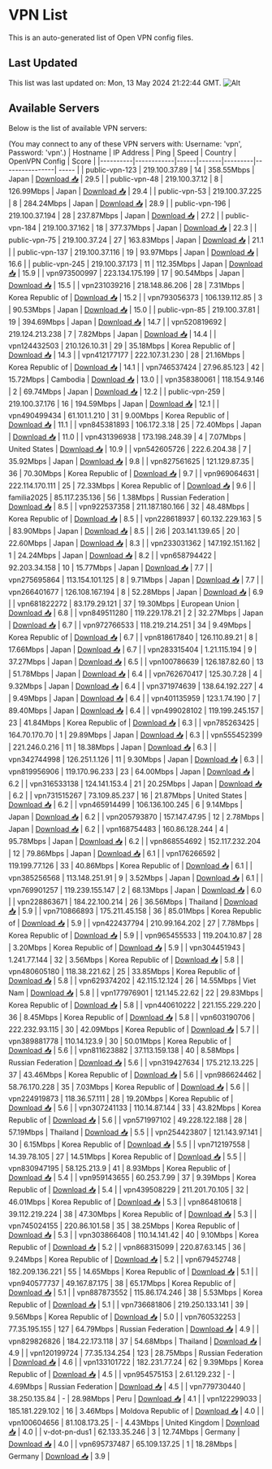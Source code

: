 # VPN List

This is an auto-generated list of Open VPN config files.

## Last Updated

This list was last updated on: Mon, 13 May 2024 21:22:44 GMT.
![Alt](https://repobeats.axiom.co/api/embed/186b98318ef1479477931607c1ad7d823f12451f.svg "Repobeats analytics image")

## Available Servers

Below is the list of available VPN servers:

(You may connect to any of these VPN servers with: Username: 'vpn', Password: 'vpn'.)
| Hostname | IP Address | Ping | Speed | Country | OpenVPN Config | Score |
|----------|------------|------|-------|---------|----------------| ----- |
| public-vpn-123 | 219.100.37.89 | 14 | 358.55Mbps | Japan | [Download 📥](./configs/server_0_JP.ovpn) | 29.5 |
| public-vpn-48 | 219.100.37.12 | 8 | 126.99Mbps | Japan | [Download 📥](./configs/server_1_JP.ovpn) | 29.4 |
| public-vpn-53 | 219.100.37.225 | 8 | 284.24Mbps | Japan | [Download 📥](./configs/server_2_JP.ovpn) | 28.9 |
| public-vpn-196 | 219.100.37.194 | 28 | 237.87Mbps | Japan | [Download 📥](./configs/server_3_JP.ovpn) | 27.2 |
| public-vpn-184 | 219.100.37.162 | 18 | 377.37Mbps | Japan | [Download 📥](./configs/server_4_JP.ovpn) | 22.3 |
| public-vpn-75 | 219.100.37.24 | 27 | 163.83Mbps | Japan | [Download 📥](./configs/server_5_JP.ovpn) | 21.1 |
| public-vpn-137 | 219.100.37.116 | 19 | 93.97Mbps | Japan | [Download 📥](./configs/server_6_JP.ovpn) | 16.6 |
| public-vpn-245 | 219.100.37.173 | 11 | 112.35Mbps | Japan | [Download 📥](./configs/server_7_JP.ovpn) | 15.9 |
| vpn973500997 | 223.134.175.199 | 17 | 90.54Mbps | Japan | [Download 📥](./configs/server_8_JP.ovpn) | 15.5 |
| vpn231039216 | 218.148.86.206 | 28 | 7.31Mbps | Korea Republic of | [Download 📥](./configs/server_9_KR.ovpn) | 15.2 |
| vpn793056373 | 106.139.112.85 | 3 | 90.53Mbps | Japan | [Download 📥](./configs/server_10_JP.ovpn) | 15.0 |
| public-vpn-85 | 219.100.37.81 | 19 | 394.69Mbps | Japan | [Download 📥](./configs/server_11_JP.ovpn) | 14.7 |
| vpn520819692 | 219.124.213.238 | 7 | 7.82Mbps | Japan | [Download 📥](./configs/server_12_JP.ovpn) | 14.4 |
| vpn124432503 | 210.126.10.31 | 29 | 35.18Mbps | Korea Republic of | [Download 📥](./configs/server_13_KR.ovpn) | 14.3 |
| vpn412177177 | 222.107.31.230 | 28 | 21.16Mbps | Korea Republic of | [Download 📥](./configs/server_14_KR.ovpn) | 14.1 |
| vpn746537424 | 27.96.85.123 | 42 | 15.72Mbps | Cambodia | [Download 📥](./configs/server_15_KH.ovpn) | 13.0 |
| vpn358380061 | 118.154.9.146 | 2 | 69.74Mbps | Japan | [Download 📥](./configs/server_16_JP.ovpn) | 12.2 |
| public-vpn-259 | 219.100.37.176 | 16 | 194.59Mbps | Japan | [Download 📥](./configs/server_17_JP.ovpn) | 12.1 |
| vpn490499434 | 61.101.1.210 | 31 | 9.00Mbps | Korea Republic of | [Download 📥](./configs/server_18_KR.ovpn) | 11.1 |
| vpn845381893 | 106.172.3.18 | 25 | 72.40Mbps | Japan | [Download 📥](./configs/server_19_JP.ovpn) | 11.0 |
| vpn431396938 | 173.198.248.39 | 4 | 7.07Mbps | United States | [Download 📥](./configs/server_20_US.ovpn) | 10.9 |
| vpn542605726 | 222.6.204.38 | 7 | 35.92Mbps | Japan | [Download 📥](./configs/server_21_JP.ovpn) | 9.8 |
| vpn827561625 | 121.129.87.35 | 36 | 70.30Mbps | Korea Republic of | [Download 📥](./configs/server_22_KR.ovpn) | 9.7 |
| vpn969064631 | 222.114.170.111 | 25 | 72.33Mbps | Korea Republic of | [Download 📥](./configs/server_23_KR.ovpn) | 9.6 |
| familia2025 | 85.117.235.136 | 56 | 1.38Mbps | Russian Federation | [Download 📥](./configs/server_24_RU.ovpn) | 8.5 |
| vpn922537358 | 211.187.180.166 | 32 | 48.48Mbps | Korea Republic of | [Download 📥](./configs/server_25_KR.ovpn) | 8.5 |
| vpn228618937 | 60.132.229.163 | 5 | 83.90Mbps | Japan | [Download 📥](./configs/server_26_JP.ovpn) | 8.5 |
| 2i6 | 203.141.139.65 | 20 | 22.60Mbps | Japan | [Download 📥](./configs/server_27_JP.ovpn) | 8.3 |
| vpn233031362 | 147.192.151.162 | 1 | 24.24Mbps | Japan | [Download 📥](./configs/server_28_JP.ovpn) | 8.2 |
| vpn658794422 | 92.203.34.158 | 10 | 15.77Mbps | Japan | [Download 📥](./configs/server_29_JP.ovpn) | 7.7 |
| vpn275695864 | 113.154.101.125 | 8 | 9.71Mbps | Japan | [Download 📥](./configs/server_30_JP.ovpn) | 7.7 |
| vpn266401677 | 126.108.167.194 | 8 | 52.28Mbps | Japan | [Download 📥](./configs/server_31_JP.ovpn) | 6.9 |
| vpn681822272 | 83.179.29.121 | 37 | 19.30Mbps | European Union | [Download 📥](./configs/server_32_EU.ovpn) | 6.8 |
| vpn849511280 | 119.229.178.21 | 2 | 32.27Mbps | Japan | [Download 📥](./configs/server_33_JP.ovpn) | 6.7 |
| vpn972766533 | 118.219.214.251 | 34 | 9.49Mbps | Korea Republic of | [Download 📥](./configs/server_34_KR.ovpn) | 6.7 |
| vpn818617840 | 126.110.89.21 | 8 | 17.66Mbps | Japan | [Download 📥](./configs/server_35_JP.ovpn) | 6.7 |
| vpn283315404 | 1.21.115.194 | 9 | 37.27Mbps | Japan | [Download 📥](./configs/server_36_JP.ovpn) | 6.5 |
| vpn100786639 | 126.187.82.60 | 13 | 51.78Mbps | Japan | [Download 📥](./configs/server_37_JP.ovpn) | 6.4 |
| vpn762670417 | 125.30.7.28 | 4 | 9.32Mbps | Japan | [Download 📥](./configs/server_38_JP.ovpn) | 6.4 |
| vpn371974639 | 138.64.192.227 | 4 | 9.49Mbps | Japan | [Download 📥](./configs/server_39_JP.ovpn) | 6.4 |
| vpn401135959 | 123.1.74.190 | 7 | 89.40Mbps | Japan | [Download 📥](./configs/server_40_JP.ovpn) | 6.4 |
| vpn499028102 | 119.199.245.157 | 23 | 41.84Mbps | Korea Republic of | [Download 📥](./configs/server_41_KR.ovpn) | 6.3 |
| vpn785263425 | 164.70.170.70 | 1 | 29.89Mbps | Japan | [Download 📥](./configs/server_42_JP.ovpn) | 6.3 |
| vpn555452399 | 221.246.0.216 | 11 | 18.38Mbps | Japan | [Download 📥](./configs/server_43_JP.ovpn) | 6.3 |
| vpn342744998 | 126.251.1.126 | 11 | 9.30Mbps | Japan | [Download 📥](./configs/server_44_JP.ovpn) | 6.3 |
| vpn819956906 | 119.170.96.233 | 23 | 64.00Mbps | Japan | [Download 📥](./configs/server_45_JP.ovpn) | 6.2 |
| vpn316533138 | 124.141.153.4 | 21 | 20.25Mbps | Japan | [Download 📥](./configs/server_46_JP.ovpn) | 6.2 |
| vpn731515267 | 73.109.85.237 | 16 | 21.87Mbps | United States | [Download 📥](./configs/server_47_US.ovpn) | 6.2 |
| vpn465914499 | 106.136.100.245 | 6 | 9.14Mbps | Japan | [Download 📥](./configs/server_48_JP.ovpn) | 6.2 |
| vpn205793870 | 157.147.47.95 | 12 | 2.78Mbps | Japan | [Download 📥](./configs/server_49_JP.ovpn) | 6.2 |
| vpn168754483 | 160.86.128.244 | 4 | 95.78Mbps | Japan | [Download 📥](./configs/server_50_JP.ovpn) | 6.2 |
| vpn868554692 | 152.117.232.204 | 12 | 79.86Mbps | Japan | [Download 📥](./configs/server_51_JP.ovpn) | 6.1 |
| vpn176266592 | 119.199.77.126 | 33 | 40.86Mbps | Korea Republic of | [Download 📥](./configs/server_52_KR.ovpn) | 6.1 |
| vpn385256568 | 113.148.251.91 | 9 | 3.52Mbps | Japan | [Download 📥](./configs/server_53_JP.ovpn) | 6.1 |
| vpn769901257 | 119.239.155.147 | 2 | 68.13Mbps | Japan | [Download 📥](./configs/server_54_JP.ovpn) | 6.0 |
| vpn228863671 | 184.22.100.214 | 26 | 36.56Mbps | Thailand | [Download 📥](./configs/server_55_TH.ovpn) | 5.9 |
| vpn710866893 | 175.211.45.158 | 36 | 85.01Mbps | Korea Republic of | [Download 📥](./configs/server_56_KR.ovpn) | 5.9 |
| vpn422437794 | 210.99.164.202 | 27 | 7.78Mbps | Korea Republic of | [Download 📥](./configs/server_57_KR.ovpn) | 5.9 |
| vpn965455533 | 119.204.10.87 | 28 | 3.20Mbps | Korea Republic of | [Download 📥](./configs/server_58_KR.ovpn) | 5.9 |
| vpn304451943 | 1.241.77.144 | 32 | 3.56Mbps | Korea Republic of | [Download 📥](./configs/server_59_KR.ovpn) | 5.8 |
| vpn480605180 | 118.38.221.62 | 25 | 33.85Mbps | Korea Republic of | [Download 📥](./configs/server_60_KR.ovpn) | 5.8 |
| vpn629374202 | 42.115.12.124 | 26 | 14.55Mbps | Viet Nam | [Download 📥](./configs/server_61_VN.ovpn) | 5.8 |
| vpn177976901 | 121.145.22.62 | 22 | 29.83Mbps | Korea Republic of | [Download 📥](./configs/server_62_KR.ovpn) | 5.8 |
| vpn440610222 | 221.155.229.220 | 36 | 8.45Mbps | Korea Republic of | [Download 📥](./configs/server_63_KR.ovpn) | 5.8 |
| vpn603190706 | 222.232.93.115 | 30 | 42.09Mbps | Korea Republic of | [Download 📥](./configs/server_64_KR.ovpn) | 5.7 |
| vpn389881778 | 110.14.123.9 | 30 | 50.01Mbps | Korea Republic of | [Download 📥](./configs/server_65_KR.ovpn) | 5.6 |
| vpn811623882 | 37.113.159.138 | 40 | 8.58Mbps | Russian Federation | [Download 📥](./configs/server_66_RU.ovpn) | 5.6 |
| vpn319427634 | 175.212.13.225 | 37 | 43.46Mbps | Korea Republic of | [Download 📥](./configs/server_67_KR.ovpn) | 5.6 |
| vpn986624462 | 58.76.170.228 | 35 | 7.03Mbps | Korea Republic of | [Download 📥](./configs/server_68_KR.ovpn) | 5.6 |
| vpn224919873 | 118.36.57.111 | 28 | 19.20Mbps | Korea Republic of | [Download 📥](./configs/server_69_KR.ovpn) | 5.6 |
| vpn307241133 | 110.14.87.144 | 33 | 43.82Mbps | Korea Republic of | [Download 📥](./configs/server_70_KR.ovpn) | 5.6 |
| vpn571997102 | 49.228.122.188 | 28 | 57.19Mbps | Thailand | [Download 📥](./configs/server_71_TH.ovpn) | 5.5 |
| vpn254423807 | 121.143.97.141 | 30 | 6.15Mbps | Korea Republic of | [Download 📥](./configs/server_72_KR.ovpn) | 5.5 |
| vpn712197558 | 14.39.78.105 | 27 | 14.51Mbps | Korea Republic of | [Download 📥](./configs/server_73_KR.ovpn) | 5.5 |
| vpn830947195 | 58.125.213.9 | 41 | 8.93Mbps | Korea Republic of | [Download 📥](./configs/server_74_KR.ovpn) | 5.4 |
| vpn959143655 | 60.253.7.99 | 37 | 9.39Mbps | Korea Republic of | [Download 📥](./configs/server_75_KR.ovpn) | 5.4 |
| vpn439508229 | 211.201.70.105 | 32 | 46.01Mbps | Korea Republic of | [Download 📥](./configs/server_76_KR.ovpn) | 5.3 |
| vpn864810618 | 39.112.219.224 | 38 | 47.30Mbps | Korea Republic of | [Download 📥](./configs/server_77_KR.ovpn) | 5.3 |
| vpn745024155 | 220.86.101.58 | 35 | 38.25Mbps | Korea Republic of | [Download 📥](./configs/server_78_KR.ovpn) | 5.3 |
| vpn303866408 | 110.14.141.42 | 40 | 9.10Mbps | Korea Republic of | [Download 📥](./configs/server_79_KR.ovpn) | 5.2 |
| vpn868315099 | 220.87.63.145 | 36 | 9.24Mbps | Korea Republic of | [Download 📥](./configs/server_80_KR.ovpn) | 5.2 |
| vpn679452748 | 182.209.136.221 | 55 | 14.65Mbps | Korea Republic of | [Download 📥](./configs/server_81_KR.ovpn) | 5.1 |
| vpn940577737 | 49.167.87.175 | 38 | 65.17Mbps | Korea Republic of | [Download 📥](./configs/server_82_KR.ovpn) | 5.1 |
| vpn887873552 | 115.86.174.246 | 38 | 5.53Mbps | Korea Republic of | [Download 📥](./configs/server_83_KR.ovpn) | 5.1 |
| vpn736681806 | 219.250.133.141 | 39 | 9.56Mbps | Korea Republic of | [Download 📥](./configs/server_84_KR.ovpn) | 5.0 |
| vpn760532253 | 77.35.195.155 | 127 | 64.79Mbps | Russian Federation | [Download 📥](./configs/server_85_RU.ovpn) | 4.9 |
| vpn829826826 | 184.22.173.118 | 37 | 54.68Mbps | Thailand | [Download 📥](./configs/server_86_TH.ovpn) | 4.9 |
| vpn120199724 | 77.35.134.254 | 123 | 28.75Mbps | Russian Federation | [Download 📥](./configs/server_87_RU.ovpn) | 4.6 |
| vpn133101722 | 182.231.77.24 | 62 | 9.39Mbps | Korea Republic of | [Download 📥](./configs/server_88_KR.ovpn) | 4.5 |
| vpn954575153 | 2.61.129.232 | - | 4.69Mbps | Russian Federation | [Download 📥](./configs/server_89_RU.ovpn) | 4.5 |
| vpn779730440 | 38.250.135.84 | - | 28.98Mbps | Peru | [Download 📥](./configs/server_90_PE.ovpn) | 4.1 |
| vpn122299033 | 185.181.229.102 | 16 | 3.46Mbps | Moldova Republic of | [Download 📥](./configs/server_91_MD.ovpn) | 4.0 |
| vpn100604656 | 81.108.173.25 | - | 4.43Mbps | United Kingdom | [Download 📥](./configs/server_92_GB.ovpn) | 4.0 |
| v-dot-pn-dus1 | 62.133.35.246 | 3 | 12.74Mbps | Germany | [Download 📥](./configs/server_93_DE.ovpn) | 4.0 |
| vpn695737487 | 65.109.137.25 | 1 | 18.28Mbps | Germany | [Download 📥](./configs/server_94_DE.ovpn) | 3.9 |
